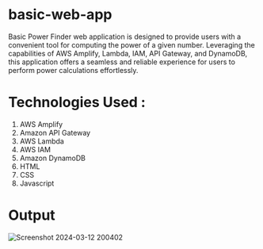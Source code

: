 # basic-web-app
Basic Power Finder web application is designed to provide users with a convenient tool for computing the power of a given number. Leveraging the capabilities of AWS Amplify, Lambda, IAM, API Gateway, and DynamoDB, this application offers a seamless and reliable experience for users to perform power calculations effortlessly.
# Technologies Used :
1. AWS Amplify
2. Amazon API Gateway
3. AWS Lambda
4. AWS IAM      
5. Amazon DynamoDB
6. HTML
7. CSS
8. Javascript
# Output
![Screenshot 2024-03-12 200402](https://github.com/satyajit1025/basic-web-app/assets/159767209/07bbec6f-9158-43df-80ce-93b286d2db6b)
